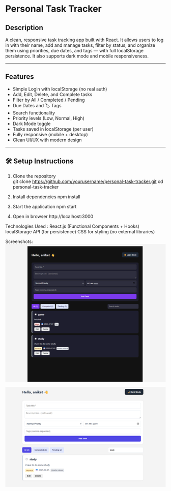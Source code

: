 # Personal Task Tracker

##  Description

A clean, responsive task tracking app built with React. It allows users to log in with their name, add and manage tasks, filter by status, and organize them using priorities, due dates, and tags — with full localStorage persistence. It also supports dark mode and mobile responsiveness.

---

##  Features

-  Simple Login with localStorage (no real auth)
-  Add, Edit, Delete, and Complete tasks
-  Filter by All / Completed / Pending
-  Due Dates and 🏷 Tags
-  Search functionality
-  Priority levels (Low, Normal, High)
-  Dark Mode toggle
-  Tasks saved in localStorage (per user)
-  Fully responsive (mobile + desktop)
-  Clean UI/UX with modern design

---

## 🛠 Setup Instructions

1. Clone the repository  
git clone https://github.com/yourusername/personal-task-tracker.git
cd personal-task-tracker

2. Install dependencies
npm install

3. Start the application
npm start

4. Open in browser
http://localhost:3000


Technologies Used : 
React.js (Functional Components + Hooks)
localStorage API (for persistence)
CSS for styling (no external libraries)
 


 Screenshots:
![alt text](<Screenshot 2025-07-04 003748.png>)

![alt text](<Screenshot 2025-07-04 003851.png>)

